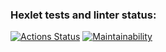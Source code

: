 ### Hexlet tests and linter status:
[![Actions Status](https://github.com/Pythonusus/python-project-50/actions/workflows/hexlet-check.yml/badge.svg)](https://github.com/Pythonusus/python-project-50/actions)
[![Maintainability](https://api.codeclimate.com/v1/badges/2a82e8b1b0f8354ce79e/maintainability)](https://codeclimate.com/github/Pythonusus/python-project-50/maintainability)